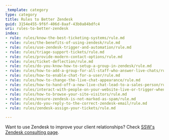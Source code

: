 ```yaml
---
_template: category
type: category
title: Rules to Better Zendesk
guid: 3154e455-9f6f-406d-8aaf-43b0a84bdfc4
uri: rules-to-better-zendesk
index:
- rule: rules/know-the-best-ticketing-systems/rule.md
- rule: rules/the-benefits-of-using-zendesk/rule.md
- rule: rules/use-zendesk-trigger-and-automation/rule.md
- rule: rules/triage-support-tickets/rule.md
- rule: rules/provide-modern-contact-options/rule.md
- rule: rules/ticket-deflection/rule.md
- rule: rules/do-you-know-how-to-setup-a-group-in-zendesk/rule.md
- rule: rules/how-to-add-a-group-for-all-staff-who-answer-live-chats/rule.md
- rule: rules/how-to-enable-chat-for-a-user/rule.md
- rule: rules/how-to-change-the-live-chat-appearance/rule.md
- rule: rules/how-to-hand-off-a-new-live-chat-lead-to-a-sales-person/rule.md
- rule: rules/interact-with-people-on-your-website-live-or-trigger-when-people-land-on-certain-pages/rule.md
- rule: rules/how-to-browse-your-site-visitors/rule.md
- rule: rules/ensure-zendesk-is-not-marked-as-spam/rule.md
- rule: rules/do-you-reply-to-the-correct-zendesk-email/rule.md
- rule: rules/zendesk-assign-your-tickets/rule.md

---
```


Want to use Zendesk to improve your client relationships? Check [SSW's Zendesk consulting page](https://www.ssw.com.au/consulting/zendesk).
